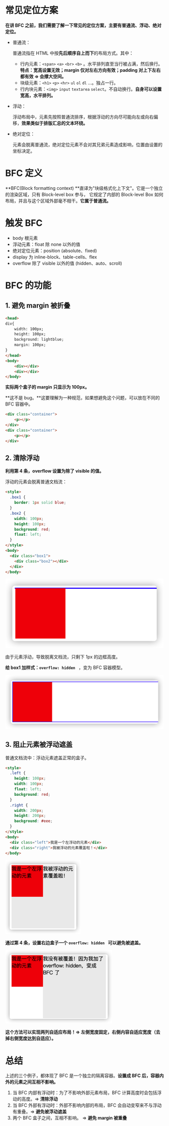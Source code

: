 # 常见定位方案

**在讲 BFC 之前，我们需要了解一下常见的定位方案，主要有普通流、浮动、绝对定位。**

- 普通流：

  普通流指在 HTML 中按**先后顺序自上而下**的布局方式。其中：

  - 行内元素：`<span>` `<a>` `<br>` `<b>` 。水平排列直至当行被占满，然后换行。**特点：宽高设置无效；margin 仅对左右方向有效；padding 对上下左右都有效 => 会撑大空间。**
  - 块级元素：`<h1>` `<p>` `<hr>` `ul` `ol` `dl` ...。独占一行。
  - 行内块元素：`<img>` `input` `textarea` `select`。不自动换行。**自身可以设置宽高，水平排列。**

- 浮动：

  浮动布局中，元素先按照普通流排序，根据浮动的方向尽可能向左或向右偏移，**效果类似于排版汇总的文本环绕。**

- 绝对定位：

  元素会脱离普通流，绝对定位元素不会对其兄弟元素造成影响，位置由设置的坐标决定。

# BFC 定义

**BFC(Block formatting context) **直译为"块级格式化上下文"。它是一个独立的渲染区域，只有 Block-level box 参与， 它规定了内部的 Block-level Box 如何布局，并且与这个区域外部毫不相干。**它属于普通流。**

# 触发 BFC

- body 根元素
- 浮动元素：float 除 none 以外的值
- 绝对定位元素：position (absolute、fixed)
- display 为 inline-block、table-cells、flex
- overflow 除了 visible 以外的值 (hidden、auto、scroll)

# BFC 的功能

## 1. 避免 margin 被折叠

```html
<head>
div{
    width: 100px;
    height: 100px;
    background: lightblue;
    margin: 100px;
}
</head>
<body>
    <div></div>
    <div></div>
</body>
```

**实际两个盒子的 margin 只显示为 100px。**

**这不是 bug。**这要理解为一种规范，如果想避免这个问题，可以放在不同的 BFC 容器中。

```html
<div class="container">
	<p></p>
</div>
<div class="container">
	<p></p>
</div>
```



## 2. 清除浮动

**利用第 4 条，overflow 设置为除了 visible 的值。**

浮动的元素会脱离普通文档流：

```html
<style>
  .box1 {
    border: 1px solid blue;
  }
  .box2 {
    width: 100px;
    height: 100px;
    background: red;
    float: left;
  }
</style>
<body>
  <div class="box1">
    <div class="box2"></div>
  </div>
</body>
```

![image-20210124205612612](images/image-20210124205612612.png)

由于元素浮动，导致脱离文档流，只剩下 1px 的边框高度。

**给 box1 加样式：`overflow: hidden `** ，变为 BFC 容器模型。

<img src="images/image-20210124210343019.png" alt="image-20210124210343019" style="zoom:67%;" />



## 3. 阻止元素被浮动遮盖

普通文档流中：浮动元素遮盖正常的盒子。

```html
<style>
  .left {
    height: 100px;
    width: 100px;
    float: left;
    background: red;
  }
  .right {
    width: 200px;
    height: 200px;
    background: #eee;
  }
</style>
<body>
  <div class="left">我是一个左浮动的元素</div>
  <div class="right">我被浮动的元素覆盖啦！</div>
</body>
```

<img src="images/image-20210124210826463.png" alt="image-20210124210826463" style="zoom:50%;" />

**通过第 4 条，设置右边盒子一个 `overflow: hidden ` 可以避免被遮盖。**

<img src="images/image-20210124211235636.png" alt="image-20210124211235636" style="zoom:50%;" />

**这个方法可以实现两列自适应布局！=> 左侧宽度固定，右侧内容自适应宽度（去掉右侧宽度达到自适应）。**





# 总结

上述的三个例子，都体现了 BFC 是一个独立的隔离容器。**设置成 BFC 后，容器内外的元素之间互相不影响。**

1. 当 BFC 内部有浮动时：为了不影响外部元素布局，BFC 计算高度时会包括浮动的高度。=> **清除浮动**
2. 当 BFC 外部有浮动时：外部不影响内部的布局，BFC 会自动变窄来不与浮动有重叠。=> **避免被浮动遮盖**
3. 两个 BFC 盒子之间，互相不影响。 => **避免 margin 被重叠**













